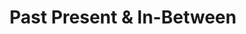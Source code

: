 ---
title: "Past Present & In-Between"
url: /albuquerque/past-present-und-in-between/
shop: Gebrauchtwaren
---